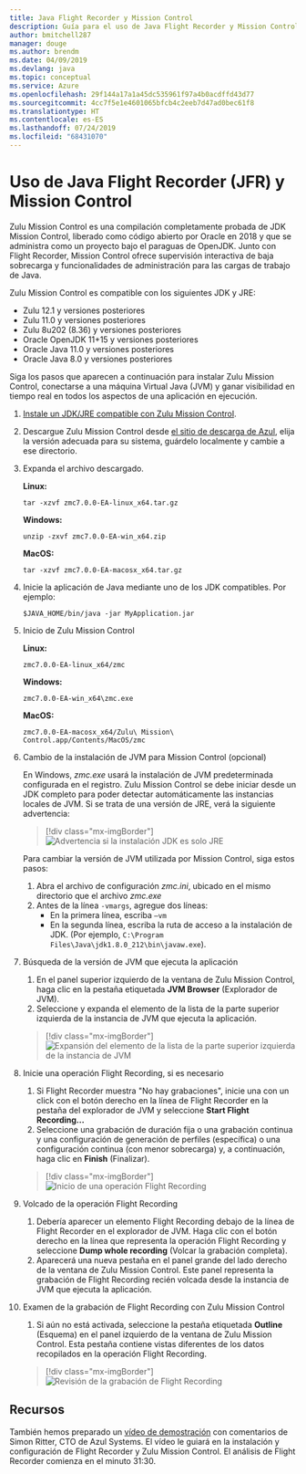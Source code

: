 ```yaml
---
title: Java Flight Recorder y Mission Control
description: Guía para el uso de Java Flight Recorder y Mission Control para recopilar y revisar los datos de la aplicación.
author: bmitchell287
manager: douge
ms.author: brendm
ms.date: 04/09/2019
ms.devlang: java
ms.topic: conceptual
ms.service: Azure
ms.openlocfilehash: 29f144a17a1a45dc535961f97a4b0acdffd43d77
ms.sourcegitcommit: 4cc7f5e1e4601065bfcb4c2eeb7d47ad0bec61f8
ms.translationtype: HT
ms.contentlocale: es-ES
ms.lasthandoff: 07/24/2019
ms.locfileid: "68431070"
---
```

# <a name="using-java-flight-recorder-jfr-and-mission-control"></a>Uso de Java Flight Recorder (JFR) y Mission Control

Zulu Mission Control es una compilación completamente probada de JDK Mission Control, liberado como código abierto por Oracle en 2018 y que se administra como un proyecto bajo el paraguas de OpenJDK. Junto con Flight Recorder, Mission Control ofrece supervisión interactiva de baja sobrecarga y funcionalidades de administración para las cargas de trabajo de Java.

Zulu Mission Control es compatible con los siguientes JDK y JRE:

* Zulu 12.1 y versiones posteriores
* Zulu 11.0 y versiones posteriores
* Zulu 8u202 (8.36) y versiones posteriores
* Oracle OpenJDK 11+15 y versiones posteriores
* Oracle Java 11.0 y versiones posteriores
* Oracle Java 8.0 y versiones posteriores

Siga los pasos que aparecen a continuación para instalar Zulu Mission Control, conectarse a una máquina Virtual Java (JVM) y ganar visibilidad en tiempo real en todos los aspectos de una aplicación en ejecución.

1.  [Instale un JDK/JRE compatible con Zulu Mission Control](java-jdk-install.md).

2.  Descargue Zulu Mission Control desde [el sitio de descarga de Azul](https://www.azul.com/products/zulu-mission-control/), elija la versión adecuada para su sistema, guárdelo localmente y cambie a ese directorio.

3.  Expanda el archivo descargado.

    **Linux:**

    ```cli
    tar -xzvf zmc7.0.0-EA-linux_x64.tar.gz
    ```

    **Windows:**

    ```cli
    unzip -zxvf zmc7.0.0-EA-win_x64.zip 
    ```

    **MacOS:**

    ```cli
    tar -xzvf zmc7.0.0-EA-macosx_x64.tar.gz
    ```

4.  Inicie la aplicación de Java mediante uno de los JDK compatibles. Por ejemplo:

    ```cli
    $JAVA_HOME/bin/java -jar MyApplication.jar
    ```

5.  Inicio de Zulu Mission Control

    **Linux:**

    ```cli
    zmc7.0.0-EA-linux_x64/zmc
    ```

    **Windows:**

    ```cli
    zmc7.0.0-EA-win_x64\zmc.exe 
    ```

    **MacOS:**

    ```cli
    zmc7.0.0-EA-macosx_x64/Zulu\ Mission\ Control.app/Contents/MacOS/zmc
    ```

6.  Cambio de la instalación de JVM para Mission Control (opcional)

    En Windows, *zmc.exe* usará la instalación de JVM predeterminada configurada en el registro. Zulu Mission Control se debe iniciar desde un JDK completo para poder detectar automáticamente las instancias locales de JVM. Si se trata de una versión de JRE, verá la siguiente advertencia:

    > [!div class="mx-imgBorder"]
    ![Advertencia si la instalación JDK es solo JRE](../media/jdk/azul-jfr-1.png)

    Para cambiar la versión de JVM utilizada por Mission Control, siga estos pasos: 
    1.  Abra el archivo de configuración *zmc.ini*, ubicado en el mismo directorio que el archivo *zmc.exe*
    2.  Antes de la línea `-vmargs`, agregue dos líneas:
        * En la primera línea, escriba `–vm`
        * En la segunda línea, escriba la ruta de acceso a la instalación de JDK. (Por ejemplo, `C:\Program Files\Java\jdk1.8.0_212\bin\javaw.exe`).

7.  Búsqueda de la versión de JVM que ejecuta la aplicación
    1.  En el panel superior izquierdo de la ventana de Zulu Mission Control, haga clic en la pestaña etiquetada **JVM Browser** (Explorador de JVM).
    2.  Seleccione y expanda el elemento de la lista de la parte superior izquierda de la instancia de JVM que ejecuta la aplicación.

    > [!div class="mx-imgBorder"]
    ![Expansión del elemento de la lista de la parte superior izquierda de la instancia de JVM](../media/jdk/azul-jfr-2.png)


8.  Inicie una operación Flight Recording, si es necesario
    1.  Si Flight Recorder muestra "No hay grabaciones", inicie una con un click con el botón derecho en la línea de Flight Recorder en la pestaña del explorador de JVM y seleccione **Start Flight Recording...**
    2.  Seleccione una grabación de duración fija o una grabación continua y una configuración de generación de perfiles (específica) o una configuración continua (con menor sobrecarga) y, a continuación, haga clic en **Finish** (Finalizar).

    > [!div class="mx-imgBorder"]
    ![Inicio de una operación Flight Recording](../media/jdk/azul-jfr-3.png)

9.  Volcado de la operación Flight Recording
    1.  Debería aparecer un elemento Flight Recording debajo de la línea de Flight Recorder en el explorador de JVM. Haga clic con el botón derecho en la línea que representa la operación Flight Recording y seleccione **Dump whole recording** (Volcar la grabación completa).
    2.  Aparecerá una nueva pestaña en el panel grande del lado derecho de la ventana de Zulu Mission Control. Este panel representa la grabación de Flight Recording recién volcada desde la instancia de JVM que ejecuta la aplicación.

10. Examen de la grabación de Flight Recording con Zulu Mission Control
    1.  Si aún no está activada, seleccione la pestaña etiquetada **Outline** (Esquema) en el panel izquierdo de la ventana de Zulu Mission Control. Esta pestaña contiene vistas diferentes de los datos recopilados en la operación Flight Recording.
 
    > [!div class="mx-imgBorder"]
    ![Revisión de la grabación de Flight Recording](../media/jdk/azul-jfr-4.png)

## <a name="resources"></a>Recursos

También hemos preparado un [vídeo de demostración](https://www.azul.com/presentation/azul-webinar-open-source-flight-recorder-and-mission-control-managing-and-measuring-openjdk-8-performance/) con comentarios de Simon Ritter, CTO de Azul Systems. El vídeo le guiará en la instalación y configuración de Flight Recorder y Zulu Mission Control. El análisis de Flight Recorder comienza en el minuto 31:30.

